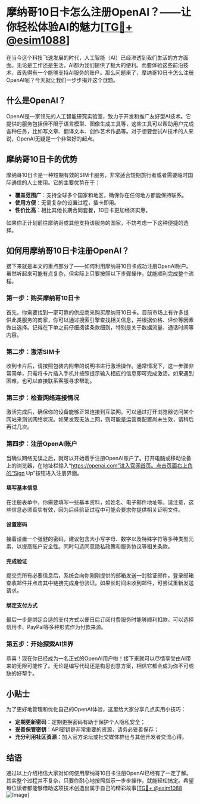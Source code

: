 # 摩纳哥10日卡怎么注册OpenAI？——让你轻松体验AI的魅力[[TG💪+ @esim1088](https://t.me/s/esim1088)]

在当今这个科技飞速发展的时代，人工智能（AI）已经渗透到我们生活的方方面面。无论是工作还是生活，AI都为我们提供了极大的便利。而要体验这些前沿技术，首先得有一个能够支持AI服务的账户。那么问题来了，摩纳哥10日卡怎么注册OpenAI呢？今天就让我们一步步揭开这个谜题。

## 什么是OpenAI？

OpenAI是一家领先的人工智能研究实验室，致力于开发和推广友好型AI技术。它提供的服务包括但不限于语言模型、图像生成工具等，这些工具可以帮助用户完成各种任务，比如写文章、翻译文本、创作艺术作品等。对于想要尝试AI技术的人来说，OpenAI无疑是一个非常好的起点。

## 摩纳哥10日卡的优势

摩纳哥10日卡是一种短期有效的SIM卡服务，非常适合短期旅行者或者需要临时国际通信的人士使用。它的主要优势在于：

- **覆盖范围广**：支持全球多个国家和地区，确保你在任何地方都能保持联系。
- **使用方便**：无需复杂的设置过程，插卡即用。
- **性价比高**：相比其他长期合同套餐，10日卡更加经济实惠。

如果你正计划前往摩纳哥或其他支持该服务的国家，不妨考虑一下这种便捷的选择。

## 如何用摩纳哥10日卡注册OpenAI？

接下来就是本文的重点部分了——如何利用摩纳哥10日卡成功注册OpenAI账户。虽然听起来可能有点复杂，但实际上只要按照以下步骤操作，就能顺利完成整个流程。

### 第一步：购买摩纳哥10日卡

首先，你需要找到一家可靠的供应商来购买摩纳哥10日卡。目前市场上有许多提供此类服务的商家，你可以通过搜索引擎查找相关信息，并根据价格、评价等因素做出选择。记得在下单之前仔细阅读条款细则，特别是关于数据流量、通话时间等内容。

### 第二步：激活SIM卡

收到卡片后，请按照包装内附带的说明书进行激活操作。通常情况下，这一步骤非常简单，只需将卡片插入手机并按照提示输入相应的信息即可完成激活。如果遇到困难，也可以直接联系客服寻求帮助。

### 第三步：检查网络连接情况

激活完成后，确保你的设备能够正常连接到互联网。可以通过打开浏览器访问某个网站来测试网络状况。如果发现无法上网，则可能是运营商配置尚未生效，请稍后再试几次。

### 第四步：注册OpenAI账户

当确认网络无误之后，就可以开始着手注册OpenAI账户了。打开电脑或移动设备上的浏览器，在地址栏输入“https://openai.com”进入官网首页。点击页面右上角的“Sign Up”按钮进入注册界面。

#### 填写基本信息

在注册表单中，你需要填写一些基本资料，如姓名、电子邮件地址等。请注意，这些信息必须真实有效，因为后续验证过程中可能会要求你提供相关证明文件。

#### 设置密码

接着设置一个强健的密码，建议包含大小写字母、数字以及特殊字符等多种类型元素，以提高账户安全性。同时勾选同意隐私政策和服务协议等相关条款。

#### 完成验证

提交完所有必要信息后，系统会向你刚刚提供的邮箱发送一封验证邮件。登录邮箱查收邮件并点击其中链接完成身份验证。如果长时间未收到邮件，可尝试重新发送请求。

#### 绑定支付方式

最后一步是绑定合适的支付方式以便日后订阅付费服务时能够顺利扣款。可以选择信用卡、PayPal等多种形式作为付款来源。

### 第五步：开始探索AI世界

恭喜！现在你已经成为一名正式的OpenAI用户啦！接下来就可以尽情享受由AI带来的无限可能性了。无论是编写代码还是构思创意方案，相信它都会成为你不可或缺的好帮手。

## 小贴士

为了更好地管理和优化自己的OpenAI体验，这里给大家分享几点实用小技巧：

- **定期更新密码**：定期更换密码有助于保护个人隐私安全；
- **妥善保管密钥**：API密钥是非常重要的资源，请务必妥善保存；
- **充分利用社区资源**：加入官方论坛或社交媒体群组与其他开发者交流心得。

## 结语

通过以上介绍相信大家对如何使用摩纳哥10日卡注册OpenAI已经有了一定了解。其实整个过程并不复杂，只要你耐心地按照指示一步步操作，就能轻松搞定。希望每位读者都能够借助这项技术创造出属于自己的精彩故事[[TG💪+ @esim1088](https://t.me/s/esim1088) ![Image](https://i.postimg.cc/4NQfJmqS/Snipaste-2025-05-13-00-14-12.png)]